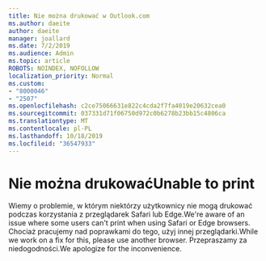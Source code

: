 ```yaml
---
title: Nie można drukować w Outlook.com
ms.author: daeite
author: daeite
manager: joallard
ms.date: 7/2/2019
ms.audience: Admin
ms.topic: article
ROBOTS: NOINDEX, NOFOLLOW
localization_priority: Normal
ms.custom:
- "8000046"
- "2507"
ms.openlocfilehash: c2ce75066631e822c4cda2f7fa4019e20632cea0
ms.sourcegitcommit: 037331d71f06750d972c0b6278b23bb15c4806ca
ms.translationtype: MT
ms.contentlocale: pl-PL
ms.lasthandoff: 10/18/2019
ms.locfileid: "36547933"
---
```

# <a name="unable-to-print"></a><span data-ttu-id="cd1d5-102">Nie można drukować</span><span class="sxs-lookup"><span data-stu-id="cd1d5-102">Unable to print</span></span>

<span data-ttu-id="cd1d5-103">Wiemy o problemie, w którym niektórzy użytkownicy nie mogą drukować podczas korzystania z przeglądarek Safari lub Edge.</span><span class="sxs-lookup"><span data-stu-id="cd1d5-103">We're aware of an issue where some users can't print when using Safari or Edge browsers.</span></span> <span data-ttu-id="cd1d5-104">Chociaż pracujemy nad poprawkami do tego, użyj innej przeglądarki.</span><span class="sxs-lookup"><span data-stu-id="cd1d5-104">While we work on a fix for this, please use another browser.</span></span> <span data-ttu-id="cd1d5-105">Przepraszamy za niedogodności.</span><span class="sxs-lookup"><span data-stu-id="cd1d5-105">We apologize for the inconvenience.</span></span>
